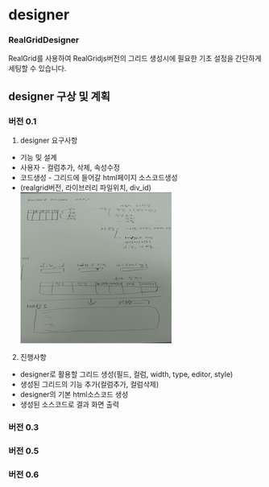 # designer

### RealGridDesigner

RealGrid를 사용하여 RealGridjs버전의 그리드 생성시에 필요한 기초 설정을 간단하게 세팅할 수 있습니다. 

## designer 구상 및 계획

### 버전 0.1

1. designer 요구사항

* 기능 및 설계
* 사용자 - 컬럼추가, 삭제, 속성수정 
* 코드생성 - 그리드에 들어갈 html페이지 소스코드생성 
* (realgrid버전, 라이브러리 파일위치, div_id)
![ver0.1-1.jpg](./images/ver0.1-1.jpg)

2. 진행사항

* designer로 활용할 그리드 생성(필드, 컬럼, width, type, editor, style)
* 생성된 그리드의 기능 추가(컬럼추가, 컬럼삭제)
* designer의 기본 html소스코드 생성
* 생성된 소스코드로 결과 화면 출력

### 버전 0.3

### 버전 0.5

### 버전 0.6

